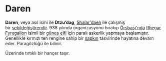 # Daren
**Daren**, veya asıl ismi ile **Dtzu’dag**, [Shalar'daen](https://aarthalopedia.miraheze.org/wiki/Shalar%27daen "Shalar'daen") ile çalışmiş bir [şekildeğiştirendir](https://aarthalopedia.miraheze.org/w/index.php?title=%C5%9Eekilde%C4%9Fi%C5%9Ftiren&action=edit&redlink=1 "Şekildeğiştiren (sayfa mevcut değil)"). 938 yılında organizasyonu bırakıp [Örsbaşı'nda](https://aarthalopedia.miraheze.org/wiki/%C3%96rsba%C5%9F%C4%B1 "Örsbaşı") [Rhegar Fyregalion](https://aarthalopedia.miraheze.org/wiki/Rhegar "Rhegar") isimli bir [güneş elfi](https://aarthalopedia.miraheze.org/w/index.php?title=G%C3%BCne%C5%9F_elfi&action=edit&redlink=1 "Güneş elfi (sayfa mevcut değil)") için paralı askerlik yapmaya başlamıştır. Genellikle kırmızı ten rengine sahip bir [sapkın](https://aarthalopedia.miraheze.org/wiki/Sapk%C4%B1n "Sapkın") tasvirinde hayatına devam eder. Paragözlüğü ile bilinir.

Üzerinde tırtıklı bir hançer taşır.